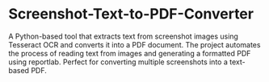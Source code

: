 # Screenshot-Text-to-PDF-Converter

A Python-based tool that extracts text from screenshot images using Tesseract OCR and converts it into a PDF document. The project automates the process of reading text from images and generating a formatted PDF using reportlab. Perfect for converting multiple screenshots into a text-based PDF.
